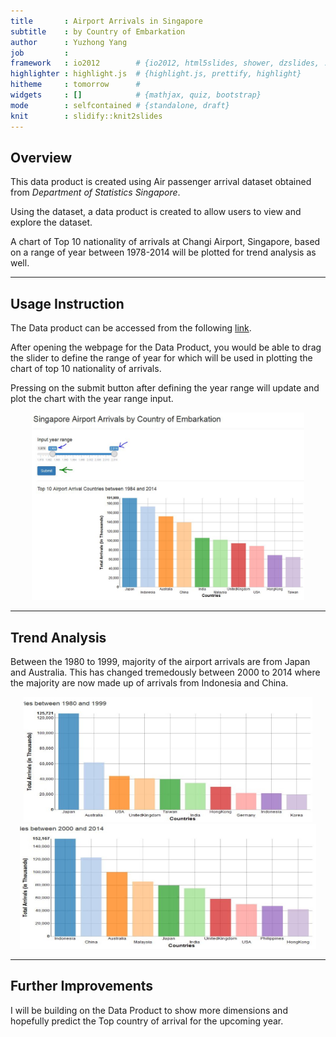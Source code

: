 ```yaml
---
title       : Airport Arrivals in Singapore
subtitle    : by Country of Embarkation
author      : Yuzhong Yang
job         : 
framework   : io2012        # {io2012, html5slides, shower, dzslides, ...}
highlighter : highlight.js  # {highlight.js, prettify, highlight}
hitheme     : tomorrow      # 
widgets     : []            # {mathjax, quiz, bootstrap}
mode        : selfcontained # {standalone, draft}
knit        : slidify::knit2slides
---
```


## Overview

This data product is created using Air passenger arrival dataset obtained from _Department of Statistics Singapore_.

Using the dataset, a data product is created to allow users to view and explore the dataset.

A chart of Top 10 nationality of arrivals at Changi Airport, Singapore, based on a range of year between 1978-2014
will be plotted for trend analysis as well.

---

## Usage Instruction

The Data product can be accessed from the following [link](https://crusainte.shinyapps.io/ShinyApp).

After opening the webpage for the Data Product, you would be able to drag the slider to define the
range of year for which will be used in plotting the chart of top 10 nationality of arrivals. 

Pressing on the submit button after defining the year range will update and plot the chart with
the year range input.

<div style='text-align: center;'>
    <img height='300' src='./assets/img/Steps.JPG' />
</div>

---

## Trend Analysis

Between the 1980 to 1999, majority of the airport arrivals are from Japan and Australia. This has changed
tremedously between 2000 to 2014 where the majority are now made up of arrivals from Indonesia and China.

<div style='text-align: center;'>
<img height='200' src='./assets/img/1980_1999.JPG' />
</div>

<div style='text-align: center;'>
<img height='200' src='./assets/img/after_2000.JPG' />
</div>

---

## Further Improvements

I will be building on the Data Product to show more dimensions and hopefully predict
the Top country of arrival for the upcoming year.
